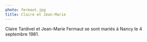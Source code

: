 ```yaml
---
photo: fermaut.jpg
title: Claire et Jean-Marie
---
```

Claire Tardivel et Jean-Marie Fermaut se sont mariés à Nancy le 4 septembre 1981.

